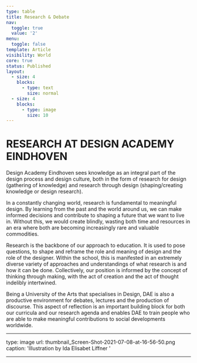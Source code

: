 ```yaml
---
type: table
title: Research & Debate
nav:
  toggle: true
  value: '2'
menu:
  toggle: false
template: Article
visibility: World
core: true
status: Published
layout:
  - size: 4
    blocks:
      - type: text
        size: normal
  - size: 4
    blocks:
      - type: image
        size: 10
---
```


# RESEARCH AT DESIGN ACADEMY EINDHOVEN

Design Academy Eindhoven sees knowledge as an integral part of the design process and design culture, both in the form of research for design (gathering of knowledge) and research through design (shaping/creating knowledge or design research).

In a constantly changing world, research is fundamental to meaningful design. By learning from the past and the world around us, we can make informed decisions and contribute to shaping a future that we want to live in. Without this, we would create blindly, wasting both time and resources in an era where both are becoming increasingly rare and valuable commodities.

Research is the backbone of our approach to education. It is used to pose questions, to shape and reframe the role and meaning of design and the role of the designer. Within the school, this is manifested in an extremely diverse variety of approaches and understandings of what research is and how it can be done. Collectively, our position is informed by the concept of thinking through making, with the act of creation and the act of thought indelibly intertwined.

Being a University of the Arts that specialises in Design, DAE is also a productive environment for debates, lectures and the production of discourse. This aspect of reflection is an important building block for both our curricula and our research agenda and enables DAE to train people who are able to make meaningful contributions to social developments worldwide.

---

type: image
url: thumbnail_Screen-Shot-2021-07-08-at-16-56-50.png
caption: 'Illustration by Ida Elisabet Liffner '

---
